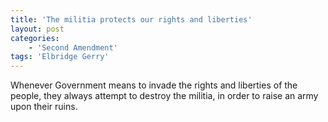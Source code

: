 ```yaml
---
title: 'The militia protects our rights and liberties'
layout: post
categories:
    - 'Second Amendment'
tags: 'Elbridge Gerry'
---
```


Whenever Government means to invade the rights and liberties of the people, they always attempt to destroy the militia, in order to raise an army upon their ruins.
